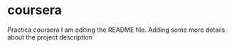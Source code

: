 # coursera
Practica coursera
I am editing the README file. Adding some more details about the project description
